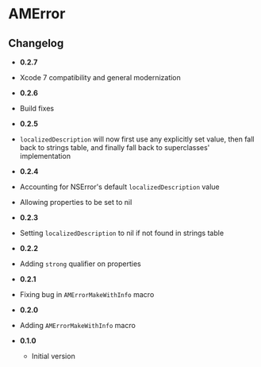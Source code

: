 AMError
=======

## Changelog

- **0.2.7**
 - Xcode 7 compatibility and general modernization

- **0.2.6**
 - Build fixes 

- **0.2.5**
 - `localizedDescription` will now first use any explicitly set value, then
   fall back to strings table, and finally fall back to superclasses'
   implementation

- **0.2.4**
 - Accounting for NSError's default `localizedDescription` value
 - Allowing properties to be set to nil

- **0.2.3**
 - Setting `localizedDescription` to nil if not found in strings table

- **0.2.2**
 - Adding `strong` qualifier on properties

- **0.2.1**
 - Fixing bug in `AMErrorMakeWithInfo` macro

- **0.2.0**
 - Adding `AMErrorMakeWithInfo` macro

- **0.1.0**
   - Initial version
